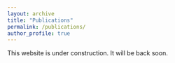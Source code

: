 ```yaml
---
layout: archive
title: "Publications"
permalink: /publications/
author_profile: true
---
```


This website is under construction. It will be back soon.
